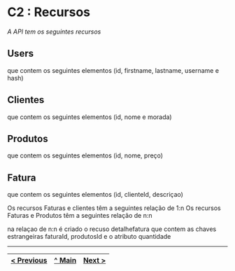 # C2 : Recursos

_A API tem os seguintes recursos_

## Users
que contem os seguintes elementos (id, firstname, lastname, username  e hash)

## Clientes
que contem os seguintes elementos (id, nome e morada)

## Produtos
que contem os seguintes elementos (id, nome, preço)

## Fatura
que contem os seguintes elementos (id, clienteId, descriçao)

Os recursos Faturas e clientes têm a seguintes relação de 1:n
Os recursos Faturas e Produtos têm a seguintes relação de n:n

na relaçao de n:n é criado o recuso detalhefatura que contem as chaves estrangeiras faturaId, produtosId e o atributo quantidade

---
[< Previous](../README.md) | [^ Main](../../../) | [Next >](Desenvolvimento.md)
:--- | :---: | ---: 
